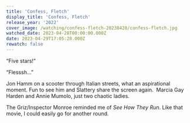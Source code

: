 ```yaml
---
title: 'Confess, Fletch'
display_title: 'Confess, Fletch'
release_year: '2022'
cover_image: /watching/confess-fletch-20230428/confess-fletch.jpg
watched_date: 2023-04-28T00:00:00.000Z
date: 2023-04-29T17:05:28.000Z
rewatch: false
---
```

“Five stars!”

“Flesssh…”

Jon Hamm on a scooter through Italian streets, what an aspirational moment. Fun to see him and Slattery share the screen again.  Marcia Gay Harden and Annie Mumolo, just two chaotic ladies. 

The Griz/Inspector Monroe reminded me of _See How They Run_. Like that movie, I could easily go for another round.
